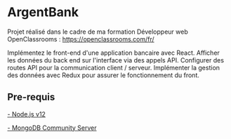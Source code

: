 # ArgentBank

Projet réalisé dans le cadre de ma formation Développeur web OpenClassrooms : https://openclassrooms.com/fr/

Implémentez le front-end d'une application bancaire avec React. Afficher les données du back end sur l'interface via des appels API. Configurer des routes API pour la communication client / serveur. Implémenter la gestion des données avec Redux pour assurer le fonctionnement du front.

## Pre-requis

[- Node.js v12](https://nodejs.org/en/)

[- MongoDB Community Server](https://www.mongodb.com/try/download/community)
